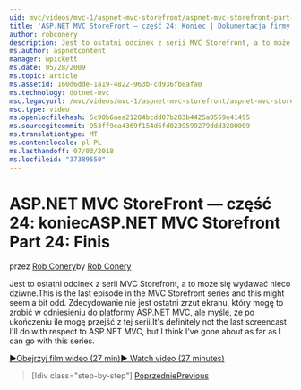 ```yaml
---
uid: mvc/videos/mvc-1/aspnet-mvc-storefront/aspnet-mvc-storefront-part-24-finis
title: 'ASP.NET MVC StoreFront — część 24: Koniec | Dokumentacja firmy Microsoft'
author: robconery
description: Jest to ostatni odcinek z serii MVC Storefront, a to może się wydawać nieco dziwne. Zdecydowanie nie jest ostatni zrzut ekranu, który mogę to zrobić w odniesieniu do programu ASP.NET...
ms.author: aspnetcontent
manager: wpickett
ms.date: 05/28/2009
ms.topic: article
ms.assetid: 160d6dde-1a19-4822-963b-cd936fb8afa0
ms.technology: dotnet-mvc
msc.legacyurl: /mvc/videos/mvc-1/aspnet-mvc-storefront/aspnet-mvc-storefront-part-24-finis
msc.type: video
ms.openlocfilehash: 5c90b6aea21284bcdd07b283b4425a0569e41495
ms.sourcegitcommit: 953ff9ea4369f154d6fd0239599279ddd3280009
ms.translationtype: MT
ms.contentlocale: pl-PL
ms.lasthandoff: 07/03/2018
ms.locfileid: "37389550"
---
```

<a name="aspnet-mvc-storefront-part-24-finis"></a><span data-ttu-id="d83ce-104">ASP.NET MVC StoreFront — część 24: koniec</span><span class="sxs-lookup"><span data-stu-id="d83ce-104">ASP.NET MVC Storefront Part 24: Finis</span></span>
====================
<span data-ttu-id="d83ce-105">przez [Rob Conery](https://github.com/robconery)</span><span class="sxs-lookup"><span data-stu-id="d83ce-105">by [Rob Conery](https://github.com/robconery)</span></span>

<span data-ttu-id="d83ce-106">Jest to ostatni odcinek z serii MVC Storefront, a to może się wydawać nieco dziwne.</span><span class="sxs-lookup"><span data-stu-id="d83ce-106">This is the last episode in the MVC Storefront series and this might seem a bit odd.</span></span> <span data-ttu-id="d83ce-107">Zdecydowanie nie jest ostatni zrzut ekranu, który mogę to zrobić w odniesieniu do platformy ASP.NET MVC, ale myślę, że po ukończeniu ile mogę przejść z tej serii.</span><span class="sxs-lookup"><span data-stu-id="d83ce-107">It's definitely not the last screencast I'll do with respect to ASP.NET MVC, but I think I've gone about as far as I can go with this series.</span></span>

[<span data-ttu-id="d83ce-108">&#9654;Obejrzyj film wideo (27 min)</span><span class="sxs-lookup"><span data-stu-id="d83ce-108">&#9654; Watch video (27 minutes)</span></span>](https://channel9.msdn.com/Blogs/ASP-NET-Site-Videos/aspnet-mvc-storefront-part-24-finis)

> [!div class="step-by-step"]
> [<span data-ttu-id="d83ce-109">Poprzednie</span><span class="sxs-lookup"><span data-stu-id="d83ce-109">Previous</span></span>](aspnet-mvc-storefront-part-23-getting-started-with-domain-driven-design.md)

